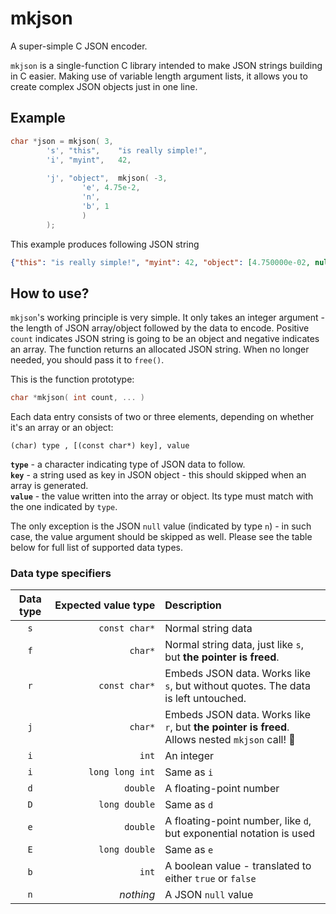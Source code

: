 # mkjson
A super-simple C JSON encoder.

`mkjson` is a single-function C library intended to make JSON strings building in C easier. Making use of variable length argument lists, it allows you to create complex JSON objects just in one line.

## Example
```cpp
char *json = mkjson( 3,
		's', "this",    "is really simple!",
		'i', "myint",   42,
		
		'j', "object",  mkjson( -3, 
				'e', 4.75e-2,
				'n',
				'b', 1
				)
		);
```

This example produces following JSON string
```json
{"this": "is really simple!", "myint": 42, "object": [4.750000e-02, null, true]}

```

## How to use?
`mkjson`'s working principle is very simple. It only takes an integer argument - the length of JSON array/object followed by the data to encode. Positive `count` indicates JSON string is going to be an object and negative indicates an array. The function returns an allocated JSON string. When no longer needed, you should pass it to `free()`.

This is the function prototype:
```cpp
char *mkjson( int count, ... )
```

Each data entry consists of two or three elements, depending on whether it's an array or an object:
```
(char) type , [(const char*) key], value
```
**`type`**  - a character indicating type of JSON data to follow.<br>
**`key`** - a string used as key in JSON object - this should skipped when an array is generated.<br>
**`value`** - the value written into the array or object. Its type must match with the one indicated by `type`.

The only exception is the JSON `null` value (indicated by type `n`) - in such case, the value argument should be skipped as well. Please see the table below for full list of supported data types.

### Data type specifiers
|Data type|Expected&nbsp;value&nbsp;type|Description|
|:---:|---:|:---|
|`s`|`const char*`|Normal string data|
|`f`|`char*`|Normal string data, just like `s`, but **the pointer is freed**.|
|`r`|`const char*`|Embeds JSON data. Works like `s`, but without quotes. The data is left untouched.|
|`j`|`char*`|Embeds JSON data. Works like `r`, but **the pointer is freed**. Allows nested `mkjson` call! :tada:|
|`i`|`int`|An integer|
|`i`|`long long int`|Same as `i`|
|`d`|`double`|A floating-point number|
|`D`|`long double`|Same as `d`|
|`e`|`double`|A floating-point number, like `d`, but exponential notation is used|
|`E`|`long double`|Same as `e`|
|`b`|`int`|A boolean value - translated to either `true` or `false`|
|`n`|*nothing*|A JSON `null` value|
